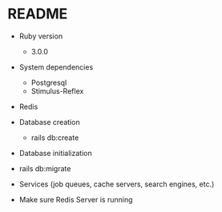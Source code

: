 # README

* Ruby version 

  * 3.0.0
* System dependencies

  * Postgresql
  * Stimulus-Reflex
* Redis
* Database creation

  * rails db:create
* Database initialization
* rails db:migrate
* Services (job queues, cache servers, search engines, etc.)
* Make sure Redis Server is running
